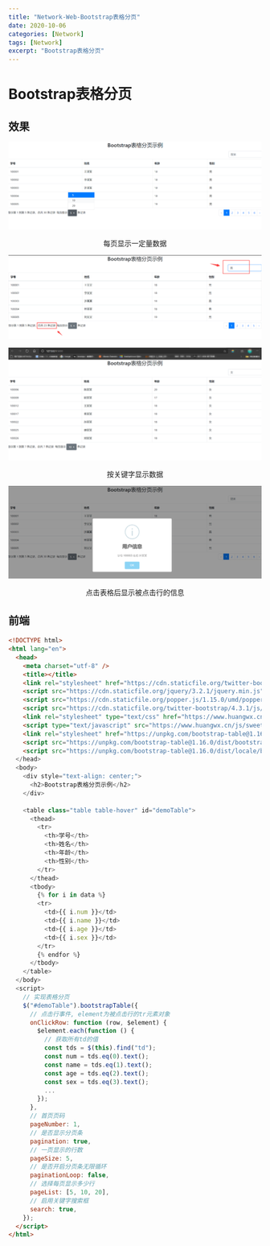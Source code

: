 ```yaml
---
title: "Network-Web-Bootstrap表格分页"
date: 2020-10-06
categories: [Network]
tags: [Network]
excerpt: "Bootstrap表格分页"
---
```


# Bootstrap表格分页

## 效果

![](https://raw.githubusercontent.com/dmjcb/SelfImgur/main/20200708224302.png)

<center>每页显示一定量数据</center>

![](https://raw.githubusercontent.com/dmjcb/SelfImgur/main/20200708224344.png)

![](https://raw.githubusercontent.com/dmjcb/SelfImgur/main/20200708224537.png)

<center>按关键字显示数据</center>

![](https://raw.githubusercontent.com/dmjcb/SelfImgur/main/20200708234616.png)

<center>点击表格后显示被点击行的信息</center>

## 前端

```html
<!DOCTYPE html>
<html lang="en">
  <head>
    <meta charset="utf-8" />
    <title></title>
    <link rel="stylesheet" href="https://cdn.staticfile.org/twitter-bootstrap/4.3.1/css/bootstrap.min.css"/>
    <script src="https://cdn.staticfile.org/jquery/3.2.1/jquery.min.js"></script>
    <script src="https://cdn.staticfile.org/popper.js/1.15.0/umd/popper.min.js"></script>
    <script src="https://cdn.staticfile.org/twitter-bootstrap/4.3.1/js/bootstrap.min.js"></script>
    <link rel="stylesheet" type="text/css" href="https://www.huangwx.cn/css/sweetalert.css"/>
    <script type="text/javascript" src="https://www.huangwx.cn/js/sweetalert-dev.js"></script>
    <link rel="stylesheet" href="https://unpkg.com/bootstrap-table@1.16.0/dist/bootstrap-table.min.css"/>
    <script src="https://unpkg.com/bootstrap-table@1.16.0/dist/bootstrap-table.min.js"></script>
    <script src="https://unpkg.com/bootstrap-table@1.16.0/dist/locale/bootstrap-table-zh-CN.min.js"><script>
  </head>
  <body>
    <div style="text-align: center;">
      <h2>Bootstrap表格分页示例</h2>
    </div>

    <table class="table table-hover" id="demoTable">
      <thead>
        <tr>
          <th>学号</th>
          <th>姓名</th>
          <th>年龄</th>
          <th>性别</th>
        </tr>
      </thead>
      <tbody>
        {% for i in data %}
        <tr>
          <td>{{ i.num }}</td>
          <td>{{ i.name }}</td>
          <td>{{ i.age }}</td>
          <td>{{ i.sex }}</td>
        </tr>
        {% endfor %}
      </tbody>
    </table>
  </body>
  <script>
    // 实现表格分页
    $("#demoTable").bootstrapTable({
      // 点击行事件, element为被点击行的tr元素对象
      onClickRow: function (row, $element) {
        $element.each(function () {
          // 获取所有td的值
          const tds = $(this).find("td");
          const num = tds.eq(0).text();
          const name = tds.eq(1).text();
          const age = tds.eq(2).text();
          const sex = tds.eq(3).text();
          ...
        });
      }, 
      // 首页页码
      pageNumber: 1, 
      // 是否显示分页条
      pagination: true, 
      // 一页显示的行数
      pageSize: 5, 
      // 是否开启分页条无限循环
      paginationLoop: false, 
      // 选择每页显示多少行
      pageList: [5, 10, 20], 
      // 启用关键字搜索框
      search: true, 
    });
  </script>
</html>
```
